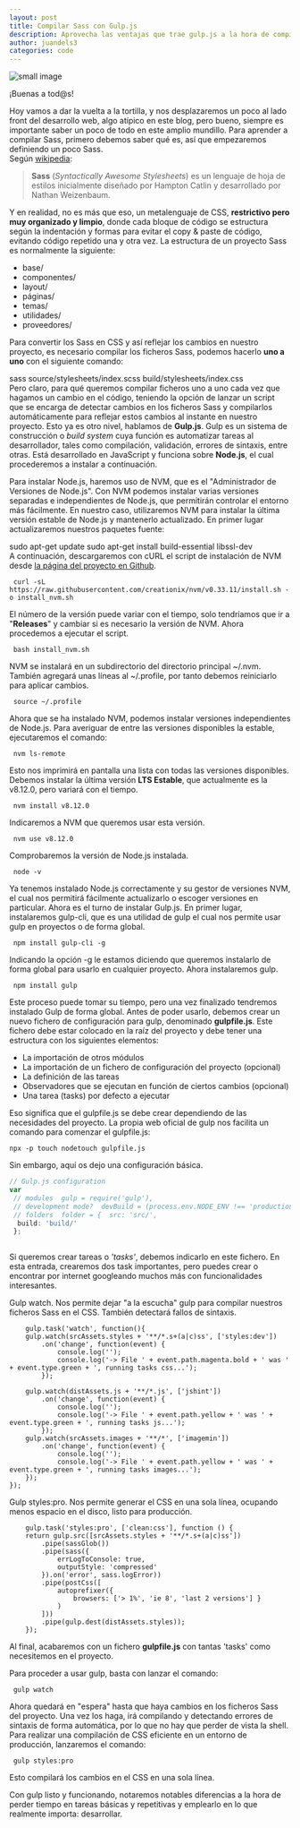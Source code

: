 ```yaml
---
layout: post
title: Compilar Sass con Gulp.js
description: Aprovecha las ventajas que trae gulp.js a la hora de compilar Sass en tu proyecto
author: juandels3
categories: code
---
```


![small image]({{site.baseurl}}/images/gulpjs.png)

¡Buenas a tod@s!  
  
Hoy vamos a dar la vuelta a la tortilla, y nos desplazaremos un poco al lado front del desarrollo web, algo atípico en este blog, pero bueno, siempre es importante saber un poco de todo en este amplio mundillo. Para aprender a compilar Sass, primero debemos saber qué es, así que empezaremos definiendo un poco Sass.  
Según [wikipedia](https://es.wikipedia.org/wiki/Sass_%28lenguaje_de_hojas_de_estilo%29):  
  
> **Sass** (_Syntactically Awesome Stylesheets_) es un lenguaje de hoja de estilos inicialmente diseñado por Hampton Catlin y desarrollado por Nathan Weizenbaum.  
  
Y en realidad, no es más que eso, un metalenguaje de CSS, **restrictivo pero muy organizado y limpio**, donde cada bloque de código se estructura según la indentación y formas para evitar el copy & paste de código, evitando código repetido una y otra vez. La estructura de un proyecto Sass es normalmente la siguiente:  
  
- base/  
- componentes/  
- layout/  
- páginas/  
- temas/  
- utilidades/  
- proveedores/  
  
Para convertir los Sass en CSS y así reflejar los cambios en nuestro proyecto, es necesario compilar los ficheros Sass, podemos hacerlo **uno a uno** con el siguiente comando:  
  
 sass source/stylesheets/index.scss build/stylesheets/index.css  
Pero claro, para qué queremos compilar ficheros uno a uno cada vez que hagamos un cambio en el código, teniendo la opción de lanzar un script que se encarga de detectar cambios en los ficheros Sass y compilarlos automáticamente para reflejar estos cambios al instante en nuestro proyecto. Esto ya es otro nivel, hablamos de **Gulp.js**. Gulp es un sistema de construcción o *build system* cuya función es automatizar tareas al desarrollador, tales como compilación, validación, errores de sintaxis, entre otras. Está desarrollado en JavaScript y funciona sobre **Node.js**, el cual procederemos a instalar a continuación.  
  
Para instalar Node.js, haremos uso de NVM, que es el "Administrador de Versiones de Node.js". Con NVM podemos instalar varias versiones separadas e independientes de Node.js, que permitirán controlar el entorno más fácilmente. En nuestro caso, utilizaremos NVM para instalar la última versión estable de Node.js y mantenerlo actualizado. En primer lugar actualizaremos nuestros paquetes fuente:  
  
 sudo apt-get update sudo apt-get install build-essential libssl-dev   
A continuación, descargaremos con cURL el script de instalación de NVM desde [la página del proyecto en Github](https://github.com/creationix/nvm).  
  

     curl -sL https://raw.githubusercontent.com/creationix/nvm/v0.33.11/install.sh -o install_nvm.sh 

  
El número de la versión puede variar con el tiempo, solo tendríamos que ir a "**Releases**" y cambiar si es necesario la versión de NVM. Ahora procedemos a ejecutar el script.  
  

     bash install_nvm.sh  

NVM se instalará en un subdirectorio del directorio principal ~/.nvm. También agregará unas líneas al ~/.profile, por tanto debemos reiniciarlo para aplicar cambios.  
  

     source ~/.profile  

Ahora que se ha instalado NVM, podemos instalar versiones independientes de Node.js. Para averiguar de entre las versiones disponibles la estable, ejecutaremos el comando:  
  

     nvm ls-remote  

Esto nos imprimirá en pantalla una lista con todas las versiones disponibles. Debemos instalar la última versión **LTS Estable**, que actualmente es la v8.12.0, pero variará con el tiempo.  
  

     nvm install v8.12.0  

Indicaremos a NVM que queremos usar esta versión.  
  

     nvm use v8.12.0  

Comprobaremos la versión de Node.js instalada.  
  

     node -v  

Ya tenemos instalado Node.js correctamente y su gestor de versiones NVM, el cual nos permitirá fácilmente actualizarlo o escoger versiones en particular. Ahora es el turno de instalar Gulp.js. En primer lugar, instalaremos gulp-cli, que es una utilidad de gulp el cual nos permite usar gulp en proyectos o de forma global.  
  

     npm install gulp-cli -g  

Indicando la opción -g le estamos diciendo que queremos instalarlo de forma global para usarlo en cualquier proyecto. Ahora instalaremos gulp.  
  

     npm install gulp  

Este proceso puede tomar su tiempo, pero una vez finalizado tendremos instalado Gulp de forma global. Antes de poder usarlo, debemos crear un nuevo fichero de configuración para gulp, denominado **gulpfile.js**.
Este fichero debe estar colocado en la raíz del proyecto y debe tener una estructura con los siguientes elementos:

-   La importación de otros módulos
-   La importación de un fichero de configuración del proyecto (opcional)
-   La definición de las tareas
-   Observadores que se ejecutan en función de ciertos cambios (opcional)
-   Una tarea (tasks) por defecto a ejecutar

Eso significa que el gulpfile.js se debe crear dependiendo de las necesidades del proyecto. La propia web oficial de gulp nos facilita un comando para comenzar el gulpfile.js:

```
npx -p touch nodetouch gulpfile.js
```

Sin embargo, aquí os dejo una configuración básica.
  
```javascript  
// Gulp.js configuration  
var  
 // modules  gulp = require('gulp'),  
 // development mode?  devBuild = (process.env.NODE_ENV !== 'production'),  
 // folders  folder = {  src: 'src/',  
  build: 'build/'  
 };  
  
```  

Si queremos crear tareas o *'tasks'*, debemos indicarlo en este fichero. En esta entrada, crearemos dos task importantes, pero puedes crear o encontrar por internet googleando muchos más con funcionalidades interesantes.

Gulp watch. Nos permite dejar "a la escucha" gulp para compilar nuestros ficheros Sass en el CSS. También detectará fallos de sintaxis.


        gulp.task('watch', function(){
        gulp.watch(srcAssets.styles + '**/*.s+(a|c)ss', ['styles:dev'])
            .on('change', function(event) {
                console.log('');
                console.log('-> File ' + event.path.magenta.bold + ' was ' + event.type.green + ', running tasks css...');
            });
    
        gulp.watch(distAssets.js + '**/*.js', ['jshint'])
            .on('change', function(event) {
                console.log('');
                console.log('-> File ' + event.path.yellow + ' was ' + event.type.green + ', running tasks js...');
            });
        gulp.watch(srcAssets.images + '**/*', ['imagemin'])
            .on('change', function(event) {
                console.log('');
                console.log('-> File ' + event.path.yellow + ' was ' + event.type.green + ', running tasks images...');
        });
    });

Gulp styles:pro. Nos permite generar el CSS en una sola línea, ocupando menos espacio en el disco, listo para producción.

        gulp.task('styles:pro', ['clean:css'], function () {
        return gulp.src([srcAssets.styles + '**/*.s+(a|c)ss'])
            .pipe(sassGlob())
            .pipe(sass({
                errLogToConsole: true,
                outputStyle: 'compressed'
            }).on('error', sass.logError))
            .pipe(postCss([
                autoprefixer({
                    browsers: ['> 1%', 'ie 8', 'last 2 versions'] }
                )
            ]))
            .pipe(gulp.dest(distAssets.styles));
	    });

Al final, acabaremos con un fichero **gulpfile.js** con tantas 'tasks' como necesitemos en el proyecto.

Para proceder a usar gulp, basta con lanzar el comando:  
  

     gulp watch 

 
Ahora quedará en "espera" hasta que haya cambios en los ficheros Sass del proyecto. Una vez los haga, irá compilando y detectando errores de sintaxis de forma automática, por lo que no hay que perder de vista la shell. Para realizar una compilación de CSS eficiente en un entorno de producción, lanzaremos el comando:  
  

     gulp styles:pro  

 
Esto compilará los cambios en el CSS en una sola línea.  
  
Con gulp listo y funcionando, notaremos notables diferencias a la hora de perder tiempo en tareas básicas y repetitivas y emplearlo en lo que realmente importa: desarrollar.